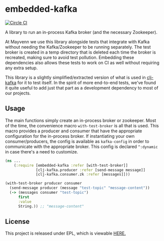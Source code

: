 # embedded-kafka

[![Circle CI](https://circleci.com/gh/Mayvenn/embedded-kafka.svg?style=svg)](https://circleci.com/gh/Mayvenn/embedded-kafka)

A library to run an in-process Kafka broker (and the necessary Zookeeper).

At Mayvenn we use this library alongside tests that integrate with Kafka without needing the Kafka/Zookeeper to be running separately. The test broker is created in a temp directory that is deleted each time the broker is recreated, making sure to avoid test pollution. Embedding these dependencies also allows these tests to work on CI as well without requiring any extra setup.

This library is a slightly simplified/extracted version of what is used in [clj-kafka](https://github.com/pingles/clj-kafka/blob/0.3.2/test/clj_kafka/test/utils.clj) for it to test itself. In the spirit of more end-to-end tests, we've found it quite useful to add just that part as a development dependency to most of our projects.

## Usage

The main functions simply create an in-process broker or zookeeper. Most of the time, the convenience macro `with-test-broker` is all that is used. This macro provides a producer and consumer that have the appropriate configuration for the in-process broker. If instantiating your own consumer/producers, the config is available as `kafka-config` in order to communicate with the appropriate broker. This config is declared `^:dynamic` in case there's a need to customize.

```clj
(ns ...
    (:require [embedded-kafka :refer [with-test-broker]]
              [clj-kafka.producer :refer [send-message message]]
              [clj-kafka.consumer.zk :refer [messages]]))

(with-test-broker producer consumer
  (send-message producer (message "test-topic" "message-content"))
  (-> (messages consumer "test-topic")
      first
      :value
      String.)) ;; "message-content"
```

## License
This project is released under EPL, which is viewable [HERE.](LICENSE)

